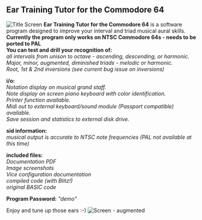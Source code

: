 ## Ear Training Tutor for the Commodore 64
![Title Screen](https://github.com/SX64man/Ear-Training-Tutor-for-the-Commodore-64/assets/144634808/21f94e6c-a31b-4374-b4e1-c59f0d5efbf8)
**Ear Training Tutor for the Commodore 64** is a software program designed to improve your interval and triad musical aural skills.  
**Currently the program only works on NTSC Commodore 64s - needs to be ported to PAL** 
<br>**You can test and drill your recognition of:**  
*all intervals from unison to octave - ascending, descending, or harmonic.*  
*Major, minor, augmented, diminished triads - melodic or harmonic.*  
*Root, 1st & 2nd inversions (see current bug issue on inversions)*  

**i/o:**  
*Notation display on musical grand staff.*   
*Note display on screen piano keyboard with color identification.*   
*Printer function available.*   
*Midi out to external keyboard/sound module (Passport compatible) available.*   
*Save session and statistics to external disk drive.*   

**sid information:**  
*musical output is accurate to NTSC note frequencies (PAL not available at this time)* 

**included files:**  
*Documentation PDF*   
*Image screenshots*   
*Vice configuration documentation*   
*compiled code (with Blitz!)*   
*original BASIC code*   

**Program Password:** *"demo"*  

Enjoy and tune up those ears :-)
![Screen - augmented](https://github.com/SX64man/Ear-Training-Tutor-for-the-Commodore-64/assets/144634808/ca06f839-98e9-4300-acb9-ac94522e2d62)

